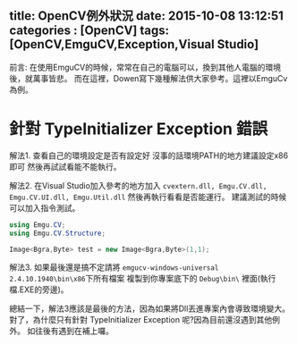 title: OpenCV例外狀況
date: 2015-10-08 13:12:51
categories : [OpenCV]
tags: [OpenCV,EmguCV,Exception,Visual Studio]
---

前言:
在使用EmguCV的時候，常常在自己的電腦可以，換到其他人電腦的環境後，就萬事皆悲。
而在這裡，Dowen寫下幾種解法供大家參考。這裡以EmguCv為例。


# 針對 TypeInitializer Exception 錯誤

解法1. 查看自己的環境設定是否有設定好
沒事的話環境PATH的地方建議設定x86即可
然後再試試看能不能執行。


解法2. 在Visual Studio加入參考的地方加入 `cvextern.dll, Emgu.CV.dll, Emgu.CV.UI.dll, Emgu.Util.dll`
然後再執行看看是否能運行。
建議測試的時候可以加入指令測試。


``` C#
using Emgu.CV;
using Emgu.CV.Structure;

Image<Bgra,Byte> test = new Image<Bgra,Byte>(1,1);

```

解法3. 如果最後還是搞不定請將 `emgucv-windows-universal 2.4.10.1940\bin\x86`下所有檔案
複製到你專案底下的 `Debug\bin\` 裡面(執行檔.EXE的旁邊)。


總結一下，解法3應該是最後的方法，因為如果將Dll丟進專案內會導致環境變大。
對了，為什麼只有針對 TypeInitializer Exception 呢?因為目前還沒遇到其他例外。
如往後有遇到在補上囉。